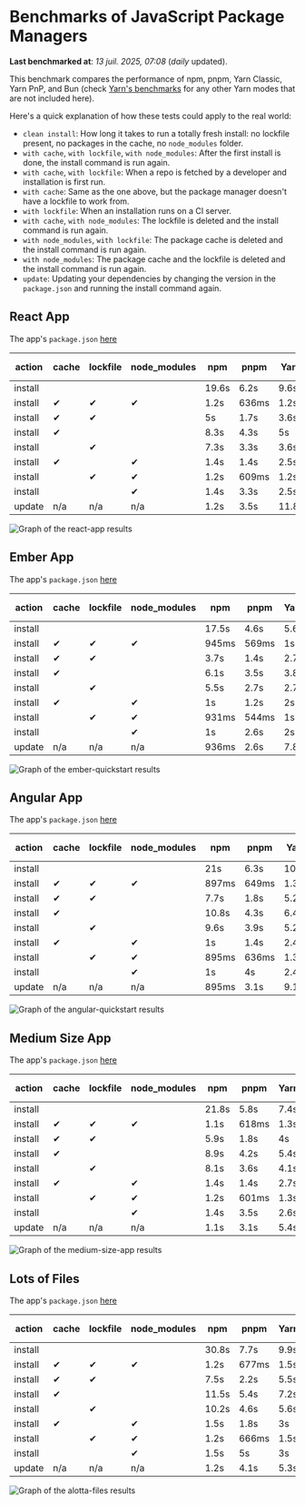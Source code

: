 # Benchmarks of JavaScript Package Managers

**Last benchmarked at**: _13 juil. 2025, 07:08_ (_daily_ updated).

This benchmark compares the performance of npm, pnpm, Yarn Classic, Yarn PnP, and Bun (check [Yarn's benchmarks](https://yarnpkg.com/benchmarks) for any other Yarn modes that are not included here).

Here's a quick explanation of how these tests could apply to the real world:

- `clean install`: How long it takes to run a totally fresh install: no lockfile present, no packages in the cache, no `node_modules` folder.
- `with cache`, `with lockfile`, `with node_modules`: After the first install is done, the install command is run again.
- `with cache`, `with lockfile`: When a repo is fetched by a developer and installation is first run.
- `with cache`: Same as the one above, but the package manager doesn't have a lockfile to work from.
- `with lockfile`: When an installation runs on a CI server.
- `with cache`, `with node_modules`: The lockfile is deleted and the install command is run again.
- `with node_modules`, `with lockfile`: The package cache is deleted and the install command is run again.
- `with node_modules`: The package cache and the lockfile is deleted and the install command is run again.
- `update`: Updating your dependencies by changing the version in the `package.json` and running the install command again.

## React App

The app's `package.json` [here](./fixtures/react-app/package.json)

| action  | cache | lockfile | node_modules| npm | pnpm | Yarn | Yarn PnP | Bun |
| ---     | ---   | ---      | ---         | --- | ---  | ---  | ---      | --- |
| install |       |          |             | 19.6s | 6.2s | 9.6s | 2.6s | 1.4s |
| install | ✔     | ✔        | ✔           | 1.2s | 636ms | 1.2s | n/a | 34ms |
| install | ✔     | ✔        |             | 5s | 1.7s | 3.6s | 982ms | 435ms |
| install | ✔     |          |             | 8.3s | 4.3s | 5s | 2.2s | 425ms |
| install |       | ✔        |             | 7.3s | 3.3s | 3.6s | 973ms | 423ms |
| install | ✔     |          | ✔           | 1.4s | 1.4s | 2.5s | n/a | 33ms |
| install |       | ✔        | ✔           | 1.2s | 609ms | 1.2s | n/a | 30ms |
| install |       |          | ✔           | 1.4s | 3.3s | 2.5s | n/a | 30ms |
| update  | n/a | n/a | n/a | 1.2s | 3.5s | 11.8s | 3s | 34ms |

<img alt="Graph of the react-app results" src="results/img/react-app.svg" />

## Ember App

The app's `package.json` [here](./fixtures/ember-quickstart/package.json)

| action  | cache | lockfile | node_modules| npm | pnpm | Yarn | Yarn PnP | Bun |
| ---     | ---   | ---      | ---         | --- | ---  | ---  | ---      | --- |
| install |       |          |             | 17.5s | 4.6s | 5.6s | 2.2s | 1.1s |
| install | ✔     | ✔        | ✔           | 945ms | 569ms | 1s | n/a | 27ms |
| install | ✔     | ✔        |             | 3.7s | 1.4s | 2.7s | 862ms | 326ms |
| install | ✔     |          |             | 6.1s | 3.5s | 3.8s | 1.9s | 327ms |
| install |       | ✔        |             | 5.5s | 2.7s | 2.7s | 867ms | 331ms |
| install | ✔     |          | ✔           | 1s | 1.2s | 2s | n/a | 27ms |
| install |       | ✔        | ✔           | 931ms | 544ms | 1s | n/a | 24ms |
| install |       |          | ✔           | 1s | 2.6s | 2s | n/a | 24ms |
| update  | n/a | n/a | n/a | 936ms | 2.6s | 7.8s | 2.7s | 27ms |

<img alt="Graph of the ember-quickstart results" src="results/img/ember-quickstart.svg" />

## Angular App

The app's `package.json` [here](./fixtures/angular-quickstart/package.json)

| action  | cache | lockfile | node_modules| npm | pnpm | Yarn | Yarn PnP | Bun |
| ---     | ---   | ---      | ---         | --- | ---  | ---  | ---      | --- |
| install |       |          |             | 21s | 6.3s | 10.7s | 2.7s | 1.7s |
| install | ✔     | ✔        | ✔           | 897ms | 649ms | 1.3s | n/a | 29ms |
| install | ✔     | ✔        |             | 7.7s | 1.8s | 5.2s | 1.2s | 849ms |
| install | ✔     |          |             | 10.8s | 4.3s | 6.4s | 2.3s | 816ms |
| install |       | ✔        |             | 9.6s | 3.9s | 5.2s | 1.2s | 827ms |
| install | ✔     |          | ✔           | 1s | 1.4s | 2.4s | n/a | 29ms |
| install |       | ✔        | ✔           | 895ms | 636ms | 1.3s | n/a | 26ms |
| install |       |          | ✔           | 1s | 4s | 2.4s | n/a | 26ms |
| update  | n/a | n/a | n/a | 895ms | 3.1s | 9.1s | 2.5s | 33ms |

<img alt="Graph of the angular-quickstart results" src="results/img/angular-quickstart.svg" />

## Medium Size App

The app's `package.json` [here](./fixtures/medium-size-app/package.json)

| action  | cache | lockfile | node_modules| npm | pnpm | Yarn | Yarn PnP | Bun |
| ---     | ---   | ---      | ---         | --- | ---  | ---  | ---      | --- |
| install |       |          |             | 21.8s | 5.8s | 7.4s | 2.8s | 1.5s |
| install | ✔     | ✔        | ✔           | 1.1s | 618ms | 1.3s | n/a | 32ms |
| install | ✔     | ✔        |             | 5.9s | 1.8s | 4s | 1.1s | 482ms |
| install | ✔     |          |             | 8.9s | 4.2s | 5.4s | 2.4s | 466ms |
| install |       | ✔        |             | 8.1s | 3.6s | 4.1s | 1.1s | 460ms |
| install | ✔     |          | ✔           | 1.4s | 1.4s | 2.7s | n/a | 31ms |
| install |       | ✔        | ✔           | 1.2s | 601ms | 1.3s | n/a | 28ms |
| install |       |          | ✔           | 1.4s | 3.5s | 2.6s | n/a | 28ms |
| update  | n/a | n/a | n/a | 1.1s | 3.1s | 5.4s | 2.3s | 39ms |

<img alt="Graph of the medium-size-app results" src="results/img/medium-size-app.svg" />

## Lots of Files

The app's `package.json` [here](./fixtures/alotta-files/package.json)

| action  | cache | lockfile | node_modules| npm | pnpm | Yarn | Yarn PnP | Bun |
| ---     | ---   | ---      | ---         | --- | ---  | ---  | ---      | --- |
| install |       |          |             | 30.8s | 7.7s | 9.9s | 3.3s | 1.7s |
| install | ✔     | ✔        | ✔           | 1.2s | 677ms | 1.5s | n/a | 40ms |
| install | ✔     | ✔        |             | 7.5s | 2.2s | 5.5s | 1.3s | 712ms |
| install | ✔     |          |             | 11.5s | 5.4s | 7.2s | 2.8s | 708ms |
| install |       | ✔        |             | 10.2s | 4.6s | 5.6s | 1.3s | 708ms |
| install | ✔     |          | ✔           | 1.5s | 1.8s | 3s | n/a | 39ms |
| install |       | ✔        | ✔           | 1.2s | 666ms | 1.5s | n/a | 36ms |
| install |       |          | ✔           | 1.5s | 5s | 3s | n/a | 36ms |
| update  | n/a | n/a | n/a | 1.2s | 4.1s | 5.3s | 2.8s | 82ms |

<img alt="Graph of the alotta-files results" src="results/img/alotta-files.svg" />